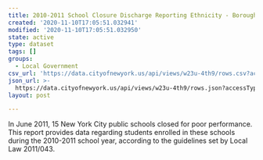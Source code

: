 ```yaml
---
title: 2010-2011 School Closure Discharge Reporting Ethnicity - Borough
created: '2020-11-10T17:05:51.032941'
modified: '2020-11-10T17:05:51.032950'
state: active
type: dataset
tags: []
groups:
  - Local Government
csv_url: 'https://data.cityofnewyork.us/api/views/w23u-4th9/rows.csv?accessType=DOWNLOAD'
json_url: >-
  https://data.cityofnewyork.us/api/views/w23u-4th9/rows.json?accessType=DOWNLOAD
layout: post

---
```

In June 2011, 15 New York City public schools closed for poor performance.  This report provides data regarding students enrolled in these schools during the 2010-2011 school year, according to the guidelines set by Local Law 2011/043.
